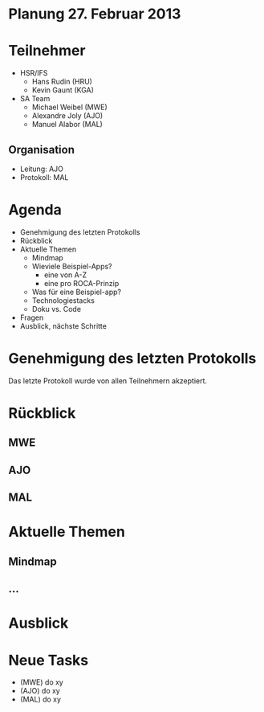 # Planung 27. Februar 2013

# Teilnehmer
* HSR/IFS
	- Hans Rudin (HRU)
	- Kevin Gaunt (KGA)
* SA Team
	- Michael Weibel (MWE)
	- Alexandre Joly (AJO)
	- Manuel Alabor (MAL)

## Organisation
* Leitung: AJO
* Protokoll: MAL

# Agenda
* Genehmigung des letzten Protokolls
* Rückblick
* Aktuelle Themen
	- Mindmap
	- Wieviele Beispiel-Apps?
		- eine von A-Z
		- eine pro ROCA-Prinzip
	- Was für eine Beispiel-app?
	- Technologiestacks
	- Doku vs. Code
* Fragen
* Ausblick, nächste Schritte


# Genehmigung des letzten Protokolls
Das letzte Protokoll wurde von allen Teilnehmern akzeptiert.

# Rückblick
## MWE

## AJO

## MAL


# Aktuelle Themen
## Mindmap

## ...


# Ausblick


# Neue Tasks
* (MWE) do xy
* (AJO) do xy
* (MAL) do xy
